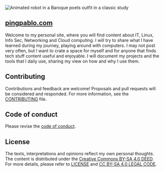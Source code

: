 ![Animated robot in a Baroque poets outfit in a classic study](./misc/robot-poet.jpeg)

## [pingpablo.com](https://pingpablo.com)

Welcome to my personal site, where you will find content about IT, Linux, Info Sec, Networking and Cloud computing. I will try to share what I have learned during my journey, playing around with computers. I may not post very often, but I want to crate a space for myself and for anyone that finds tech stuff content useful and enjoyable. I will document my projects and the tools that I daily use, sharing my view on how and why I use them.

## Contributing

Contributions and feedback are welcome! Proposals and pull requests will be considered and responded. For more information, see the [CONTRIBUTING](./CONTRIBUTING.md) file.


## Code of conduct

Please revise the [code of conduct](./CODE_OF_CONDUCT.MD).


## License

The texts, interpretations and opinions reflect my own personal thoughts. The content is distributed under the [Creative Commons BY-SA 4.0 DEED](https://creativecommons.org/licenses/by-sa/4.0/). For more details, please refer to [LICENSE](./LICENSE) and [CC BY-SA 4.0 LEGAL CODE](https://creativecommons.org/licenses/by-sa/4.0/legalcode.en).
